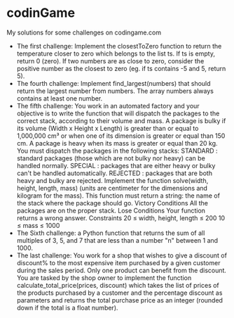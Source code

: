 # codinGame
My solutions for some challenges on codingame.com
- The first challenge: Implement the closestToZero function to return the temperature closer to zero which belongs to the list ts.
If ts is empty, return 0 (zero).
If two numbers are as close to zero, consider the positive number as the closest to zero (eg. if ts contains -5 and 5, return 5).
- The fourth challenge: Implement  find_largest(numbers) that should return the largest number from  numbers.
 The array  numbers always contains at least one number.
- The fifth challenge: You work in an automated factory and your objective is to write the function that will dispatch the 
packages to the correct stack, according to their volume and mass. A package is bulky if its volume (Width x Height x Length) is greater than or equal to 1,000,000 cm³ or when one of its dimension is greater or equal than 150 cm. A package is heavy when its mass is greater or equal than 20 kg. You must dispatch the packages in the following stacks: STANDARD : standard packages (those which are not bulky nor heavy) can be handled normally. 
SPECIAL : packages that are either heavy or bulky can't be handled automatically.
REJECTED : packages that are both heavy and bulky are rejected.
Implement the function solve(width, height, length, mass) (units are centimeter for the dimensions and kilogram for the mass). This function must return a string: the name of the stack where the package should go.
Victory Conditions
All the packages are on the proper stack.
Lose Conditions
Your function returns a wrong answer.
Constraints
20 ≤ width, height, length ≤ 200
10 ≤ mass ≤ 1000
- The Sixth challenge: a Python function that returns the sum of all multiples of 3, 5, and 7 that are less than a number "n" between 1 and 1000.
- The last challenge: You work for a shop that wishes to give a discount of discount% to the most expensive item purchased by a given customer during the sales period. Only one product can benefit from the discount. 
You are tasked by the shop owner to implement the function calculate_total_price(prices, discount) which takes the list of prices of the products purchased by a customer and the percentage discount as parameters and returns the total purchase price as an integer (rounded down if the total is a float number).
